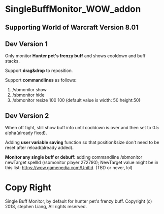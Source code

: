 # SingleBuffMonitor_WOW_addon
## Supporting World of Warcraft Version 8.01

## Dev Version 1
Only monitor **Hunter pet's frenzy buff** and shows cooldown and buff stacks.

Support **drag&drop** to reposition.

Support **commandlines** as follows:
1. /sbmonitor show
2. /sbmonitor hide
3. /sbmonitor resize 100 100    (default value is width: 50 height:50)

## Dev Version 2
When off fight, still show buff info until cooldown is over and then set to 0.5 alpha(already fixed).

Adding **user variable saving** function so that position&size don't need to be reset after reload(already added).

**Monitor any single buff or debuff**: adding commandline /sbmonitor newTarget spellId (/sbmonitor player 272790); NewTarget value might be in this list: https://wow.gamepedia.com/UnitId. (TBD or never, lol)

# Copy Right
Single Buff Monitor, by default for hunter pet's frenzy buff.
Copyright (c) 2018, stephen Liang, All rights reserved.
